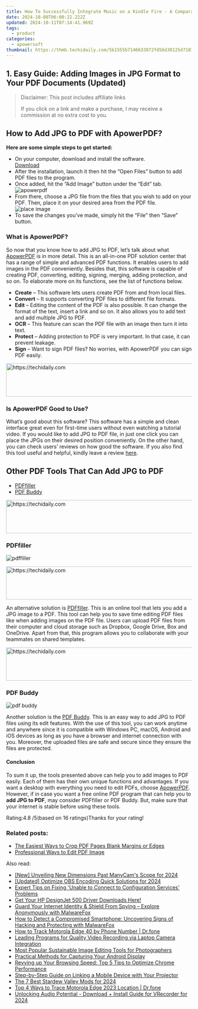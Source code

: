 ```yaml
---
title: How To Successfully Integrate Music on a Kindle Fire - A Comparative Guide of Two Strategies
date: 2024-10-08T06:00:22.222Z
updated: 2024-10-11T07:14:41.969Z
tags:
  - product
categories:
  - apowersoft
thumbnail: https://thmb.techidaily.com/5b1555b7146633872fd56d30125d7101353d43d4ee7f4ba1a4a67766b9a7e657.jpg
---
```


## 1. Easy Guide: Adding Images in JPG Format to Your PDF Documents (Updated)

>  Disclaimer: This post includes affiliate links
>
>  If you click on a link and make a purchase, I may receive a commission at no extra cost to you.
>

## How to Add JPG to PDF with ApowerPDF?

**Here are some simple steps to get started:**

* On your computer, download and install the software.  
[Download](https://tools.techidaily.com/apowersoft/products/)
* After the installation, launch it then hit the “Open Files” button to add PDF files to the program.
* Once added, hit the “Add Image” button under the “Edit” tab.  
![apowerpdf](https://www.apowersoft.com//webusupload.aoscdn.com/apowercom/wp-content/uploads/2020/07/add-image.jpg.webp)
* From there, choose a JPG file from the files that you wish to add on your PDF. Then, place it on your desired area from the PDF file.  
![place image](https://www.apowersoft.com//webusupload.aoscdn.com/apowercom/wp-content/uploads/2020/07/place-jpg.jpg.webp)
* To save the changes you’ve made, simply hit the “File” then “Save” button.

### What is ApowerPDF?

So now that you know how to add JPG to PDF, let’s talk about what [ApowerPDF](https://tools.techidaily.com/apowersoft/apower-pdf/) is in more detail. This is an all-in-one PDF solution center that has a range of simple and advanced PDF functions. It enables users to add images in the PDF conveniently. Besides that, this software is capable of creating PDF, converting, editing, signing, merging, adding protection, and so on. To elaborate more on its functions, see the list of functions below.

* **Create** – This software lets users create PDF from and from local files.
* **Convert** – It supports converting PDF files to different file formats.
* **Edit**  – Editing the content of the PDF is also possible. It can change the format of the text, insert a link and so on. It also allows you to add text and add multiple JPG to PDF.
* **OCR** – This feature can scan the PDF file with an image then turn it into text.
* **Protect** – Adding protection to PDF is very important. In that case, it can prevent leakage.
* **Sign** – Want to sign PDF files? No worries, with ApowerPDF you can sign PDF easily.

<!-- affiliate ads begin -->
<a href="https://appsumo.8odi.net/c/5597632/2144289/7443" target="_top" id="2144289">
  <img src="//a.impactradius-go.com/display-ad/7443-2144289" border="0" alt="https://techidaily.com" width="728" height="90"/>
</a>
<img height="0" width="0" src="https://appsumo.8odi.net/i/5597632/2144289/7443" style="position:absolute;visibility:hidden;" border="0" />
<!-- affiliate ads end -->

### Is ApowerPDF Good to Use?

What’s good about this software? This software has a simple and clean interface great even for first-time users without even watching a tutorial video. If you would like to add JPG to PDF file, in just one click you can place the JPGs on their desired position conveniently. On the other hand, you can check users’ reviews on how good the software. If you also find this tool useful and helpful, kindly leave a review [here](https://www.g2crowd.com/products/apowerpdf/reviews).

## Other PDF Tools That Can Add JPG to PDF

* [PDFfiller](https://tools.techidaily.com/apowersoft/products/)
* [PDF Buddy](https://tools.techidaily.com/apowersoft/products/)

<!-- affiliate ads begin -->
<a href="https://ephamedtechinc.pxf.io/c/5597632/2137208/26400" target="_top" id="2137208">
  <img src="//a.impactradius-go.com/display-ad/26400-2137208" border="0" alt="https://techidaily.com" width="728" height="90"/>
</a>
<img height="0" width="0" src="https://ephamedtechinc.pxf.io/i/5597632/2137208/26400" style="position:absolute;visibility:hidden;" border="0" />
<!-- affiliate ads end -->

### PDFfiller

![pdffiller](https://www.apowersoft.com//webusupload.aoscdn.com/apowercom/wp-content/uploads/2020/07/add-image-pdffiller.jpg.webp)

<!-- affiliate ads begin -->
<a href="https://appsumo.8odi.net/c/5597632/2002018/7443" target="_top" id="2002018">
  <img src="//a.impactradius-go.com/display-ad/7443-2002018" border="0" alt="https://techidaily.com" width="728" height="90"/>
</a>
<img height="0" width="0" src="https://appsumo.8odi.net/i/5597632/2002018/7443" style="position:absolute;visibility:hidden;" border="0" />
<!-- affiliate ads end -->

An alternative solution is [PDFfiller](https://www.pdffiller.com/en/categories/add-image.htm). This is an online tool that lets you add a JPG image to a PDF. This tool can help you to save time editing PDF files like when adding images on the PDF file. Users can upload PDF files from their computer and cloud storage such as Dropbox, Google Drive, Box and OneDrive. Apart from that, this program allows you to collaborate with your teammates on shared templates.

<!-- affiliate ads begin -->
<a href="https://appsumo.8odi.net/c/5597632/2111968/7443" target="_top" id="2111968">
  <img src="//a.impactradius-go.com/display-ad/7443-2111968" border="0" alt="https://techidaily.com" width="728" height="90"/>
</a>
<img height="0" width="0" src="https://appsumo.8odi.net/i/5597632/2111968/7443" style="position:absolute;visibility:hidden;" border="0" />
<!-- affiliate ads end -->

### PDF Buddy

![pdf buddy](https://www.apowersoft.com//webusupload.aoscdn.com/apowercom/wp-content/uploads/2020/07/add-jpg-using-pdfbuddy.jpg.webp)

Another solution is the [PDF Buddy](https://www.pdfbuddy.com/how-to/add-image-to-pdf). This is an easy way to add JPG to PDF files using its edit features. With the use of this tool, you can work anytime and anywhere since it is compatible with Windows PC, macOS, Android and iOS devices as long as you have a browser and internet connection with you. Moreover, the uploaded files are safe and secure since they ensure the files are protected.

#### Conclusion

To sum it up, the tools presented above can help you to add images to PDF easily. Each of them has their own unique functions and advantages. If you want a desktop with everything you need to edit PDFs, choose [ApowerPDF](https://tools.techidaily.com/apowersoft/apower-pdf/). However, if in case you want a free online PDF program that can help you to **add JPG to PDF**, may consider PDFfiller or PDF Buddy. But, make sure that your internet is stable before using these tools.

Rating:4.8 /5(based on 16 ratings)Thanks for your rating!

### Related posts:

* [The Easiest Ways to Crop PDF Pages Blank Margins or Edges](https://tools.techidaily.com/apowersoft/apower-pdf/)
* [Professional Ways to Edit PDF Image](https://tools.techidaily.com/apowersoft/apower-pdf/)

<ins class="adsbygoogle"
     style="display:block"
     data-ad-format="autorelaxed"
     data-ad-client="ca-pub-7571918770474297"
     data-ad-slot="1223367746"></ins>

<ins class="adsbygoogle"
     style="display:block"
     data-ad-client="ca-pub-7571918770474297"
     data-ad-slot="8358498916"
     data-ad-format="auto"
     data-full-width-responsive="true"></ins>

<span class="atpl-alsoreadstyle">Also read:</span>
<div><ul>
<li><a href="https://screen-sharing-recording.techidaily.com/new-unveiling-new-dimensions-past-manycams-scope-for-2024/"><u>[New] Unveiling New Dimensions Past ManyCam's Scope for 2024</u></a></li>
<li><a href="https://digital-screen-recording.techidaily.com/updated-optimize-obs-encoding-quick-solutions-for-2024/"><u>[Updated] Optimize OBS Encoding Quick Solutions for 2024</u></a></li>
<li><a href="https://win-able.techidaily.com/expert-tips-on-fixing-unable-to-connect-to-configuration-services-problems/"><u>Expert Tips on Fixing 'Unable to Connect to Configuration Services' Problems</u></a></li>
<li><a href="https://driver-download.techidaily.com/get-your-hp-designjet-500-driver-downloads-here/"><u>Get Your HP DesignJet 500 Driver Downloads Here!</u></a></li>
<li><a href="https://discover-excellent.techidaily.com/guard-your-internet-identity-and-shield-from-spying-explore-anonymously-with-malwarefox/"><u>Guard Your Internet Identity & Shield From Spying – Explore Anonymously with MalwareFox</u></a></li>
<li><a href="https://win-cloud.techidaily.com/how-to-detect-a-compromised-smartphone-uncovering-signs-of-hacking-and-protecting-with-malwarefox/"><u>How to Detect a Compromised Smartphone: Uncovering Signs of Hacking and Protecting with MalwareFox</u></a></li>
<li><a href="https://android-location-track.techidaily.com/how-to-track-motorola-edge-40-by-phone-number-drfone-by-drfone-virtual-android/"><u>How to Track Motorola Edge 40 by Phone Number | Dr.fone</u></a></li>
<li><a href="https://discover-excellent.techidaily.com/leading-programs-for-quality-video-recording-via-laptop-camera-integration/"><u>Leading Programs for Quality Video Recording via Laptop Camera Integration</u></a></li>
<li><a href="https://discover-excellent.techidaily.com/most-popular-sustainable-image-editing-tools-for-photographers/"><u>Most Popular Sustainable Image Editing Tools for Photographers</u></a></li>
<li><a href="https://discover-excellent.techidaily.com/practical-methods-for-capturing-your-android-display/"><u>Practical Methods for Capturing Your Android Display</u></a></li>
<li><a href="https://discover-excellent.techidaily.com/revving-up-your-browsing-speed-top-5-tips-to-optimize-chrome-performance/"><u>Revving up Your Browsing Speed: Top 5 Tips to Optimize Chrome Performance</u></a></li>
<li><a href="https://discover-excellent.techidaily.com/step-by-step-guide-on-linking-a-mobile-device-with-your-projector/"><u>Step-by-Step Guide on Linking a Mobile Device with Your Projector</u></a></li>
<li><a href="https://screen-sharing-recording.techidaily.com/the-7-best-stardew-valley-mods-for-2024/"><u>The 7 Best Stardew Valley Mods for 2024</u></a></li>
<li><a href="https://android-location-track.techidaily.com/top-4-ways-to-trace-motorola-edge-2023-location-drfone-by-drfone-virtual-android/"><u>Top 4 Ways to Trace Motorola Edge 2023 Location | Dr.fone</u></a></li>
<li><a href="https://screen-capture.techidaily.com/unlocking-audio-potential-download-plus-install-guide-for-vrecorder-for-2024/"><u>Unlocking Audio Potential - Download + Install Guide for VRecorder for 2024</u></a></li>
</ul></div>

